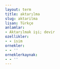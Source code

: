 ```yaml
---
layout: term
title: aktarılma
slug: aktarilma
lisan: Türkçe
anlamlar:
- Aktarılmak işi; devir
ozellikler:
- - isim
ornekler:
- - ''
orneklerkaynak:
- - ''
---
```

